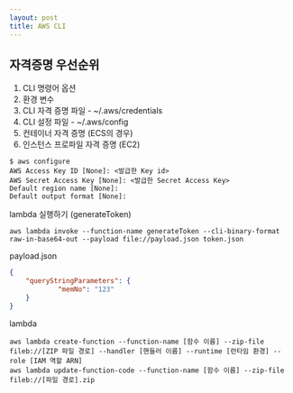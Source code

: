 ```yaml
---
layout: post
title: AWS CLI
---
```


## 자격증명 우선순위
1. CLI 명령어 옵션
2. 환경 변수
3. CLI 자격 증명 파일 - ~/.aws/credentials
4. CLI 설정 파일 - ~/.aws/config
5. 컨테이너 자격 증명 (ECS의 경우)
6. 인스턴스 프로파일 자격 증명 (EC2)

~~~shell
$ aws configure 
AWS Access Key ID [None]: <발급한 Key id>
AWS Secret Access Key [None]: <발급한 Secret Access Key>
Default region name [None]: 
Default output format [None]:
~~~

lambda 실행하기 (generateToken)
~~~shell
aws lambda invoke --function-name generateToken --cli-binary-format raw-in-base64-out --payload file://payload.json token.json
~~~

payload.json
~~~json
{
	"queryStringParameters": {
			"memNo": "123"
	}
}
~~~

lambda
~~~shell
aws lambda create-function --function-name [함수 이름] --zip-file fileb://[ZIP 파일 경로] --handler [핸들러 이름] --runtime [런타임 환경] --role [IAM 역할 ARN]
aws lambda update-function-code --function-name [함수 이름] --zip-file fileb://[파일 경로].zip
~~~

